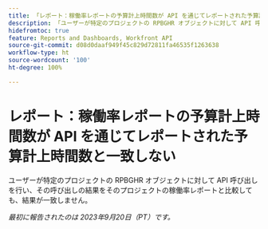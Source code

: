 ```yaml
---
title: 「レポート：稼働率レポートの予算計上時間数が API を通じてレポートされた予算計上時間数と一致しない
description: 「ユーザーが特定のプロジェクトの RPBGHR オブジェクトに対して API 呼び出しを行い、その呼び出しの結果をそのプロジェクトの稼働率レポートと比較しても、結果が一致しません。」
hidefromtoc: true
feature: Reports and Dashboards, Workfront API
source-git-commit: d08d0daaf949f45c829d72811fa46535f1263638
workflow-type: ht
source-wordcount: '100'
ht-degree: 100%

---
```



# レポート：稼働率レポートの予算計上時間数が API を通じてレポートされた予算計上時間数と一致しない

ユーザーが特定のプロジェクトの RPBGHR オブジェクトに対して API 呼び出しを行い、その呼び出しの結果をそのプロジェクトの稼働率レポートと比較しても、結果が一致しません。

_最初に報告されたのは 2023年9月20日（PT）です。_
